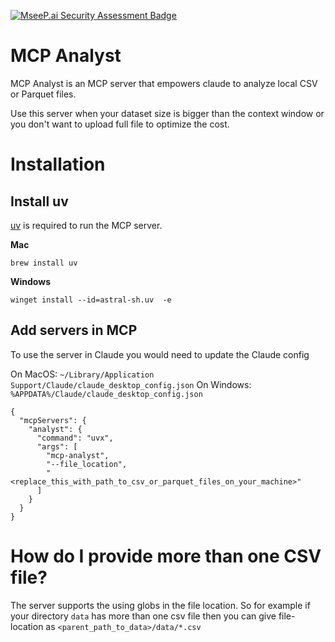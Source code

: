 [![MseeP.ai Security Assessment Badge](https://mseep.net/pr/unravel-team-mcp-analyst-badge.png)](https://mseep.ai/app/unravel-team-mcp-analyst)

# MCP Analyst

MCP Analyst is an MCP server that empowers claude to analyze local CSV or Parquet files.

Use this server when your dataset size is bigger than the context window or you don't want to upload full file to optimize the cost.

# Installation

## Install uv

[uv](https://docs.astral.sh/uv/) is required to run the MCP server.

**Mac**

```
brew install uv
```

**Windows**

```
winget install --id=astral-sh.uv  -e
```

## Add servers in MCP

To use the server in Claude you would need to update the Claude config

On MacOS: `~/Library/Application Support/Claude/claude_desktop_config.json` On Windows: `%APPDATA%/Claude/claude_desktop_config.json`

```
{
  "mcpServers": {
    "analyst": {
      "command": "uvx",
      "args": [
        "mcp-analyst",
        "--file_location",
        "<replace_this_with_path_to_csv_or_parquet_files_on_your_machine>"
      ]
    }
  }
}
```

# How do I provide more than one CSV file?

The server supports the using globs in the file location. So for example if your directory `data` has more than one csv file then you can give file-location as `<parent_path_to_data>/data/*.csv`
